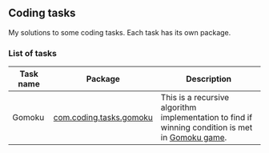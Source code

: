 ## Coding tasks
My solutions to some coding tasks. Each task has its own package.

### List of tasks
| Task name | Package                                                                                                                   | Description                                                                                                                               |
|-----------|---------------------------------------------------------------------------------------------------------------------------|-------------------------------------------------------------------------------------------------------------------------------------------|
| Gomoku    | [com.coding.tasks.gomoku](https://github.com/kuschanton/coding-tasks/tree/master/src/main/kotlin/com/coding/tasks/gomoku) | This is a recursive algorithm implementation to find if winning condition is met in  [Gomoku game](https://en.wikipedia.org/wiki/Gomoku). |